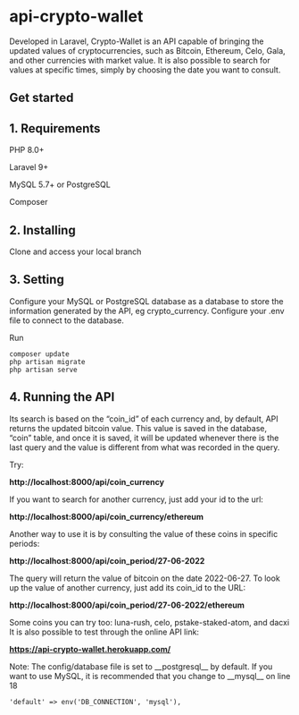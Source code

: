 # api-crypto-wallet

<p> 
    Developed in Laravel, Crypto-Wallet is an API capable of bringing the updated values of cryptocurrencies, such as Bitcoin, Ethereum, Celo, Gala, and other currencies with market value. It is also possible to search for values at specific times, simply by choosing the date you want to consult.
</p>

<h2>
    Get started
</h2>

<h2>1. Requirements</h2>
<p>PHP 8.0+</p>
<p>Laravel 9+</p>
<p>MySQL 5.7+ or PostgreSQL</p>
<p>Composer</p>

<h2>2. Installing</h2>
Clone and access your local branch
<h2>3. Setting</h2>
Configure your MySQL or PostgreSQL database as a database to store the information generated by the API, eg crypto_currency. Configure your .env file to connect to the database.

Run
```
composer update
php artisan migrate
php artisan serve
```

<h2>4. Running the API</h2>
<p>Its search is based on the “coin_id” of each currency and, by default, API returns the updated bitcoin value. This value is saved in the database, “coin” table, and once it is saved, it will be updated whenever there is the last query and the value is different from what was recorded in the query.</p>

Try:

__http://localhost:8000/api/coin_currency__

If you want to search for another currency, just add your id to the url:

__http://localhost:8000/api/coin_currency/ethereum__

Another way to use it is by consulting the value of these coins in specific periods:

__http://localhost:8000/api/coin_period/27-06-2022__

The query will return the value of bitcoin on the date 2022-06-27. To look up the value of another currency, just add its coin_id to the URL:

__http://localhost:8000/api/coin_period/27-06-2022/ethereum__

Some coins you can try too: luna-rush, celo, pstake-staked-atom, and dacxi
It is also possible to test through the online API link:

__https://api-crypto-wallet.herokuapp.com/__

<div align="center>
<img src="https://user-images.githubusercontent.com/54112790/176082424-b5eb23e1-95c0-4368-9b05-32e22e850f52.png" width="700px" />
</div>

<p>Note: The config/database file is set to __postgresql__ by default. If you want to use MySQL, it is recommended that you change to __mysql__ on line 18</p>

```
'default' => env('DB_CONNECTION', 'mysql'),
```


